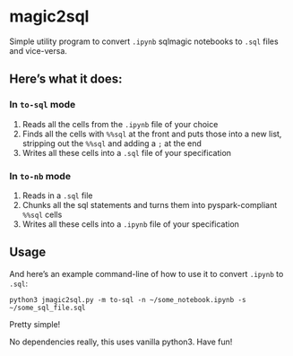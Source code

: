 # magic2sql
 Simple utility program to convert `.ipynb` sqlmagic notebooks to `.sql` files and vice-versa.
 
## Here’s what it does:

### In `to-sql` mode
1. Reads all the cells from the `.ipynb` file of your choice
2. Finds all the cells with `%%sql` at the front and puts those into a new list, stripping out the `%%sql` and adding a `;` at the end
3. Writes all these cells into a `.sql` file of your specification

### In `to-nb` mode
1. Reads in a `.sql` file
2. Chunks all the sql statements and turns them into pyspark-compliant `%%sql` cells
3. Writes all these cells into a `.ipynb` file of your specification

## Usage
And here’s an example command-line of how to use it to convert `.ipynb` to `.sql`:

```python3 jmagic2sql.py -m to-sql -n ~/some_notebook.ipynb -s ~/some_sql_file.sql```

Pretty simple!

No dependencies really, this uses vanilla python3. Have fun!
